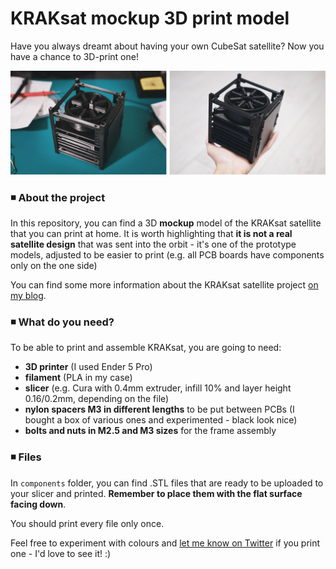 # KRAKsat mockup 3D print model

Have you always dreamt about having your own CubeSat satellite? Now you have a chance to 3D-print one!

![schema](images/images.jpg)

### ◾ About the project

In this repository, you can find a 3D **mockup** model of the KRAKsat satellite that you can print at home. It is worth highlighting that **it is not a real satellite design** that was sent into the orbit - it's one of the prototype models, adjusted to be easier to print (e.g. all PCB boards have components only on the one side)

You can find some more information about the KRAKsat satellite project [on my blog](https://alicja.space/projects/kraksat).

### ◾ What do you need?

To be able to print and assemble KRAKsat, you are going to need:
- **3D printer** (I used Ender 5 Pro)
- **filament** (PLA in my case)
- **slicer** (e.g. Cura with 0.4mm extruder, infill 10% and layer height 0.16/0.2mm, depending on the file)
- **nylon spacers M3 in different lengths** to be put between PCBs (I bought a box of various ones and experimented - black look nice)
- **bolts and nuts in M2.5 and M3 sizes** for the frame assembly


### ◾ Files
In `components` folder, you can find .STL files that are ready to be uploaded to your slicer and printed. **Remember to place them with the flat surface facing down**.

You should print every file only once.

Feel free to experiment with colours and [let me know on Twitter](https://twitter.com/alicja_musial) if you print one - I'd love to see it! :)
